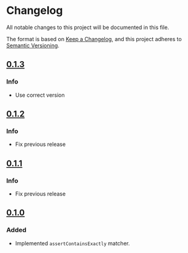 # Changelog

All notable changes to this project will be documented in this file.

The format is based on [Keep a Changelog](https://keepachangelog.com/en/1.0.0/), and this project adheres
to [Semantic Versioning](https://semver.org/spec/v2.0.0.html).

## [0.1.3](https://github.com/Smartesting/assert-contain-exactly/compare/v0.1.2...v0.1.3)

### Info

- Use correct version

## [0.1.2](https://github.com/Smartesting/assert-contain-exactly/compare/v0.1.1...v0.1.2)

### Info

- Fix previous release

## [0.1.1](https://github.com/Smartesting/assert-contain-exactly/compare/v0.1.0...v0.1.1)

### Info

- Fix previous release

## [0.1.0](https://github.com/Smartesting/assert-contain-exactly/compare/c4393ee46d72f17ef4fbe89ac6a17514138b1cd4...v0.1.0)

### Added

- Implemented `assertContainsExactly` matcher.
